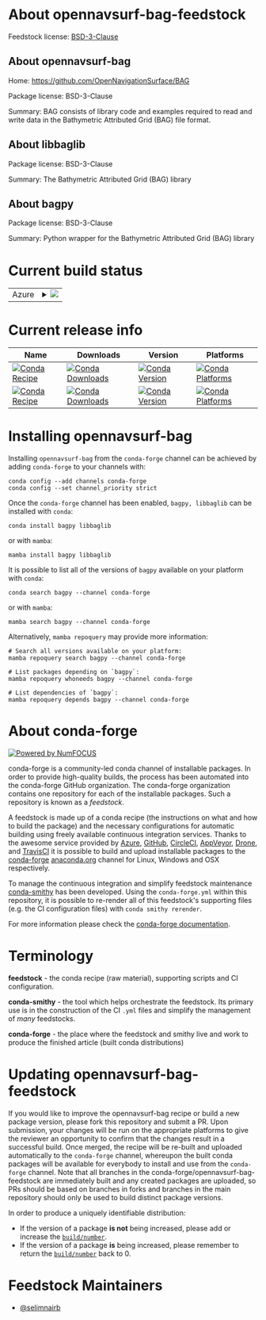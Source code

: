 About opennavsurf-bag-feedstock
===============================

Feedstock license: [BSD-3-Clause](https://github.com/conda-forge/opennavsurf-bag-feedstock/blob/main/LICENSE.txt)


About opennavsurf-bag
---------------------

Home: https://github.com/OpenNavigationSurface/BAG

Package license: BSD-3-Clause

Summary: BAG consists of library code and examples required to read and write data in the Bathymetric Attributed 
Grid (BAG) file format.


About libbaglib
---------------



Package license: BSD-3-Clause

Summary: The Bathymetric Attributed Grid (BAG) library

About bagpy
-----------



Package license: BSD-3-Clause

Summary: Python wrapper for the Bathymetric Attributed Grid (BAG) library

Current build status
====================


<table>
    
  <tr>
    <td>Azure</td>
    <td>
      <details>
        <summary>
          <a href="https://dev.azure.com/conda-forge/feedstock-builds/_build/latest?definitionId=20651&branchName=main">
            <img src="https://dev.azure.com/conda-forge/feedstock-builds/_apis/build/status/opennavsurf-bag-feedstock?branchName=main">
          </a>
        </summary>
        <table>
          <thead><tr><th>Variant</th><th>Status</th></tr></thead>
          <tbody><tr>
              <td>linux_64_hdf51.14.3</td>
              <td>
                <a href="https://dev.azure.com/conda-forge/feedstock-builds/_build/latest?definitionId=20651&branchName=main">
                  <img src="https://dev.azure.com/conda-forge/feedstock-builds/_apis/build/status/opennavsurf-bag-feedstock?branchName=main&jobName=linux&configuration=linux%20linux_64_hdf51.14.3" alt="variant">
                </a>
              </td>
            </tr><tr>
              <td>linux_64_hdf51.14.4</td>
              <td>
                <a href="https://dev.azure.com/conda-forge/feedstock-builds/_build/latest?definitionId=20651&branchName=main">
                  <img src="https://dev.azure.com/conda-forge/feedstock-builds/_apis/build/status/opennavsurf-bag-feedstock?branchName=main&jobName=linux&configuration=linux%20linux_64_hdf51.14.4" alt="variant">
                </a>
              </td>
            </tr><tr>
              <td>linux_aarch64_hdf51.14.3</td>
              <td>
                <a href="https://dev.azure.com/conda-forge/feedstock-builds/_build/latest?definitionId=20651&branchName=main">
                  <img src="https://dev.azure.com/conda-forge/feedstock-builds/_apis/build/status/opennavsurf-bag-feedstock?branchName=main&jobName=linux&configuration=linux%20linux_aarch64_hdf51.14.3" alt="variant">
                </a>
              </td>
            </tr><tr>
              <td>linux_aarch64_hdf51.14.4</td>
              <td>
                <a href="https://dev.azure.com/conda-forge/feedstock-builds/_build/latest?definitionId=20651&branchName=main">
                  <img src="https://dev.azure.com/conda-forge/feedstock-builds/_apis/build/status/opennavsurf-bag-feedstock?branchName=main&jobName=linux&configuration=linux%20linux_aarch64_hdf51.14.4" alt="variant">
                </a>
              </td>
            </tr><tr>
              <td>osx_64_hdf51.14.3</td>
              <td>
                <a href="https://dev.azure.com/conda-forge/feedstock-builds/_build/latest?definitionId=20651&branchName=main">
                  <img src="https://dev.azure.com/conda-forge/feedstock-builds/_apis/build/status/opennavsurf-bag-feedstock?branchName=main&jobName=osx&configuration=osx%20osx_64_hdf51.14.3" alt="variant">
                </a>
              </td>
            </tr><tr>
              <td>osx_64_hdf51.14.4</td>
              <td>
                <a href="https://dev.azure.com/conda-forge/feedstock-builds/_build/latest?definitionId=20651&branchName=main">
                  <img src="https://dev.azure.com/conda-forge/feedstock-builds/_apis/build/status/opennavsurf-bag-feedstock?branchName=main&jobName=osx&configuration=osx%20osx_64_hdf51.14.4" alt="variant">
                </a>
              </td>
            </tr><tr>
              <td>osx_arm64_hdf51.14.3</td>
              <td>
                <a href="https://dev.azure.com/conda-forge/feedstock-builds/_build/latest?definitionId=20651&branchName=main">
                  <img src="https://dev.azure.com/conda-forge/feedstock-builds/_apis/build/status/opennavsurf-bag-feedstock?branchName=main&jobName=osx&configuration=osx%20osx_arm64_hdf51.14.3" alt="variant">
                </a>
              </td>
            </tr><tr>
              <td>osx_arm64_hdf51.14.4</td>
              <td>
                <a href="https://dev.azure.com/conda-forge/feedstock-builds/_build/latest?definitionId=20651&branchName=main">
                  <img src="https://dev.azure.com/conda-forge/feedstock-builds/_apis/build/status/opennavsurf-bag-feedstock?branchName=main&jobName=osx&configuration=osx%20osx_arm64_hdf51.14.4" alt="variant">
                </a>
              </td>
            </tr><tr>
              <td>win_64_hdf51.14.3</td>
              <td>
                <a href="https://dev.azure.com/conda-forge/feedstock-builds/_build/latest?definitionId=20651&branchName=main">
                  <img src="https://dev.azure.com/conda-forge/feedstock-builds/_apis/build/status/opennavsurf-bag-feedstock?branchName=main&jobName=win&configuration=win%20win_64_hdf51.14.3" alt="variant">
                </a>
              </td>
            </tr><tr>
              <td>win_64_hdf51.14.4</td>
              <td>
                <a href="https://dev.azure.com/conda-forge/feedstock-builds/_build/latest?definitionId=20651&branchName=main">
                  <img src="https://dev.azure.com/conda-forge/feedstock-builds/_apis/build/status/opennavsurf-bag-feedstock?branchName=main&jobName=win&configuration=win%20win_64_hdf51.14.4" alt="variant">
                </a>
              </td>
            </tr>
          </tbody>
        </table>
      </details>
    </td>
  </tr>
</table>

Current release info
====================

| Name | Downloads | Version | Platforms |
| --- | --- | --- | --- |
| [![Conda Recipe](https://img.shields.io/badge/recipe-bagpy-green.svg)](https://anaconda.org/conda-forge/bagpy) | [![Conda Downloads](https://img.shields.io/conda/dn/conda-forge/bagpy.svg)](https://anaconda.org/conda-forge/bagpy) | [![Conda Version](https://img.shields.io/conda/vn/conda-forge/bagpy.svg)](https://anaconda.org/conda-forge/bagpy) | [![Conda Platforms](https://img.shields.io/conda/pn/conda-forge/bagpy.svg)](https://anaconda.org/conda-forge/bagpy) |
| [![Conda Recipe](https://img.shields.io/badge/recipe-libbaglib-green.svg)](https://anaconda.org/conda-forge/libbaglib) | [![Conda Downloads](https://img.shields.io/conda/dn/conda-forge/libbaglib.svg)](https://anaconda.org/conda-forge/libbaglib) | [![Conda Version](https://img.shields.io/conda/vn/conda-forge/libbaglib.svg)](https://anaconda.org/conda-forge/libbaglib) | [![Conda Platforms](https://img.shields.io/conda/pn/conda-forge/libbaglib.svg)](https://anaconda.org/conda-forge/libbaglib) |

Installing opennavsurf-bag
==========================

Installing `opennavsurf-bag` from the `conda-forge` channel can be achieved by adding `conda-forge` to your channels with:

```
conda config --add channels conda-forge
conda config --set channel_priority strict
```

Once the `conda-forge` channel has been enabled, `bagpy, libbaglib` can be installed with `conda`:

```
conda install bagpy libbaglib
```

or with `mamba`:

```
mamba install bagpy libbaglib
```

It is possible to list all of the versions of `bagpy` available on your platform with `conda`:

```
conda search bagpy --channel conda-forge
```

or with `mamba`:

```
mamba search bagpy --channel conda-forge
```

Alternatively, `mamba repoquery` may provide more information:

```
# Search all versions available on your platform:
mamba repoquery search bagpy --channel conda-forge

# List packages depending on `bagpy`:
mamba repoquery whoneeds bagpy --channel conda-forge

# List dependencies of `bagpy`:
mamba repoquery depends bagpy --channel conda-forge
```


About conda-forge
=================

[![Powered by
NumFOCUS](https://img.shields.io/badge/powered%20by-NumFOCUS-orange.svg?style=flat&colorA=E1523D&colorB=007D8A)](https://numfocus.org)

conda-forge is a community-led conda channel of installable packages.
In order to provide high-quality builds, the process has been automated into the
conda-forge GitHub organization. The conda-forge organization contains one repository
for each of the installable packages. Such a repository is known as a *feedstock*.

A feedstock is made up of a conda recipe (the instructions on what and how to build
the package) and the necessary configurations for automatic building using freely
available continuous integration services. Thanks to the awesome service provided by
[Azure](https://azure.microsoft.com/en-us/services/devops/), [GitHub](https://github.com/),
[CircleCI](https://circleci.com/), [AppVeyor](https://www.appveyor.com/),
[Drone](https://cloud.drone.io/welcome), and [TravisCI](https://travis-ci.com/)
it is possible to build and upload installable packages to the
[conda-forge](https://anaconda.org/conda-forge) [anaconda.org](https://anaconda.org/)
channel for Linux, Windows and OSX respectively.

To manage the continuous integration and simplify feedstock maintenance
[conda-smithy](https://github.com/conda-forge/conda-smithy) has been developed.
Using the ``conda-forge.yml`` within this repository, it is possible to re-render all of
this feedstock's supporting files (e.g. the CI configuration files) with ``conda smithy rerender``.

For more information please check the [conda-forge documentation](https://conda-forge.org/docs/).

Terminology
===========

**feedstock** - the conda recipe (raw material), supporting scripts and CI configuration.

**conda-smithy** - the tool which helps orchestrate the feedstock.
                   Its primary use is in the construction of the CI ``.yml`` files
                   and simplify the management of *many* feedstocks.

**conda-forge** - the place where the feedstock and smithy live and work to
                  produce the finished article (built conda distributions)


Updating opennavsurf-bag-feedstock
==================================

If you would like to improve the opennavsurf-bag recipe or build a new
package version, please fork this repository and submit a PR. Upon submission,
your changes will be run on the appropriate platforms to give the reviewer an
opportunity to confirm that the changes result in a successful build. Once
merged, the recipe will be re-built and uploaded automatically to the
`conda-forge` channel, whereupon the built conda packages will be available for
everybody to install and use from the `conda-forge` channel.
Note that all branches in the conda-forge/opennavsurf-bag-feedstock are
immediately built and any created packages are uploaded, so PRs should be based
on branches in forks and branches in the main repository should only be used to
build distinct package versions.

In order to produce a uniquely identifiable distribution:
 * If the version of a package **is not** being increased, please add or increase
   the [``build/number``](https://docs.conda.io/projects/conda-build/en/latest/resources/define-metadata.html#build-number-and-string).
 * If the version of a package **is** being increased, please remember to return
   the [``build/number``](https://docs.conda.io/projects/conda-build/en/latest/resources/define-metadata.html#build-number-and-string)
   back to 0.

Feedstock Maintainers
=====================

* [@selimnairb](https://github.com/selimnairb/)

